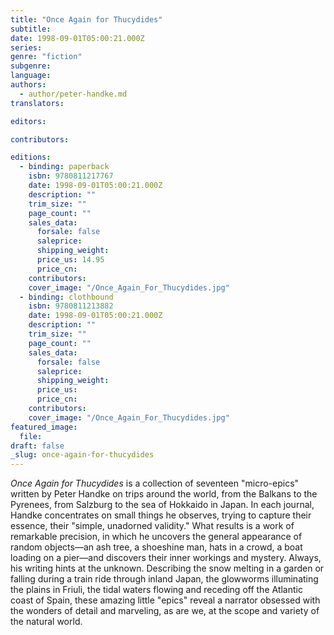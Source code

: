 ```yaml
---
title: "Once Again for Thucydides"
subtitle:
date: 1998-09-01T05:00:21.000Z
series:
genre: "fiction"
subgenre:
language:
authors:
  - author/peter-handke.md
translators:

editors:

contributors:

editions:
  - binding: paperback
    isbn: 9780811217767
    date: 1998-09-01T05:00:21.000Z
    description: ""
    trim_size: ""
    page_count: ""
    sales_data:
      forsale: false
      saleprice:
      shipping_weight:
      price_us: 14.95
      price_cn:
    contributors:
    cover_image: "/Once_Again_For_Thucydides.jpg"
  - binding: clothbound
    isbn: 9780811213882
    date: 1998-09-01T05:00:21.000Z
    description: ""
    trim_size: ""
    page_count: ""
    sales_data:
      forsale: false
      saleprice:
      shipping_weight:
      price_us:
      price_cn:
    contributors:
    cover_image: "/Once_Again_For_Thucydides.jpg"
featured_image:
  file:
draft: false
_slug: once-again-for-thucydides
---
```


_Once Again for Thucydides_ is a collection of seventeen "micro-epics" written by Peter Handke on trips around the world, from the Balkans to the Pyrenees, from Salzburg to the sea of Hokkaido in Japan. In each journal, Handke concentrates on small things he observes, trying to capture their essence, their "simple, unadorned validity." What results is a work of remarkable precision, in which he uncovers the general appearance of random objects––an ash tree, a shoeshine man, hats in a crowd, a boat loading on a pier––and discovers their inner workings and mystery. Always, his writing hints at the unknown. Describing the snow melting in a garden or falling during a train ride through inland Japan, the glowworms illuminating the plains in Friuli, the tidal waters flowing and receding off the Atlantic coast of Spain, these amazing little "epics" reveal a narrator obsessed with the wonders of detail and marveling, as are we, at the scope and variety of the natural world.

